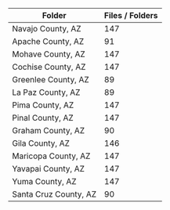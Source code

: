 | Folder                |   Files / Folders |
|-----------------------|-------------------|
| Navajo County, AZ     |               147 |
| Apache County, AZ     |                91 |
| Mohave County, AZ     |               147 |
| Cochise County, AZ    |               147 |
| Greenlee County, AZ   |                89 |
| La Paz County, AZ     |                89 |
| Pima County, AZ       |               147 |
| Pinal County, AZ      |               147 |
| Graham County, AZ     |                90 |
| Gila County, AZ       |               146 |
| Maricopa County, AZ   |               147 |
| Yavapai County, AZ    |               147 |
| Yuma County, AZ       |               147 |
| Santa Cruz County, AZ |                90 |